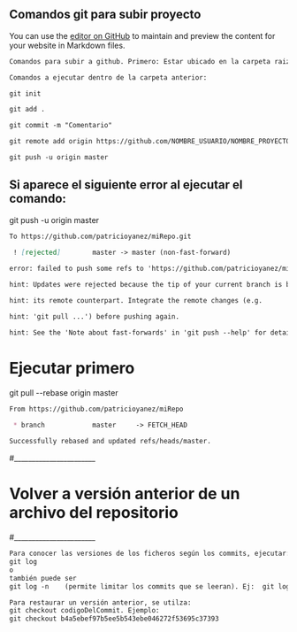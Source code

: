## Comandos git para  subir proyecto

You can use the [editor on GitHub](https://github.com/patricioyanez/ayudaMemoria/edit/gh-pages/index.md) to maintain and preview the content for your website in Markdown files.


```markdown
Comandos para subir a github. Primero: Estar ubicado en la carpeta raiz del proyecto.

Comandos a ejecutar dentro de la carpeta anterior:

git init

git add .

git commit -m "Comentario"

git remote add origin https://github.com/NOMBRE_USUARIO/NOMBRE_PROYECTO.git

git push -u origin master
```




## Si aparece el siguiente error al ejecutar el comando:

git push -u origin master
```markdown
To https://github.com/patricioyanez/miRepo.git

 ! [rejected]        master -> master (non-fast-forward)
 
error: failed to push some refs to 'https://github.com/patricioyanez/miRepo.git'

hint: Updates were rejected because the tip of your current branch is behind

hint: its remote counterpart. Integrate the remote changes (e.g.

hint: 'git pull ...') before pushing again.

hint: See the 'Note about fast-forwards' in 'git push --help' for details.
```

# Ejecutar primero
git pull --rebase origin master

```markdown
From https://github.com/patricioyanez/miRepo

 * branch            master     -> FETCH_HEAD
 
Successfully rebased and updated refs/heads/master.
```



#_______________________
# Volver a versión anterior de un archivo del repositorio
#_______________________

```markdown
Para conocer las versiones de los ficheros según los commits, ejecutar:
git log
o
también puede ser
git log -n    (permite limitar los commits que se leeran). Ej:  git log -n 3 archivo.html
```


```markdown
Para restaurar un versión anterior, se utilza:
git checkout codigoDelCommit. Ejemplo:
git checkout b4a5ebef97b5ee5b543ebe046272f53695c37393

```
